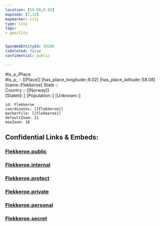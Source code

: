 ```yaml
---
location: [58.08,8.02] 
mapzoom: [7,12] 
mapmarker: city 
type: City
tags:
- geo/City


SpocWebEntityId: 30186
isDeleted: false
confidential: public

---
```

#is_a_/Place  
#is_a_ :: [[Place]] 
[has_place_longitude::8.02] 
[has_place_latitude::58.08] 
[name::Flekkeroe] 
State ::  
Country :: [[Norway]]  
[StateId::] 
[Population::] 
[Unknown::] 


```leaflet
id: Flekkeroe
coordinates: [[Flekkeroe]] 
markerFile: [[Flekkeroe]] 
defaultZoom: 11 
maxZoom: 18
```


## Confidential Links & Embeds: 

### [Flekkeroe.public](/_public/\Earth\Continent\Europe\Europe~North\Norway\CityFlekkeroe.public.md) 

### [Flekkeroe.internal](/_internal/\Earth\Continent\Europe\Europe~North\Norway\CityFlekkeroe.internal.md) 

### [Flekkeroe.protect](/_protect/\Earth\Continent\Europe\Europe~North\Norway\CityFlekkeroe.protect.md) 

### [Flekkeroe.private](/_private/\Earth\Continent\Europe\Europe~North\Norway\CityFlekkeroe.private.md) 

### [Flekkeroe.personal](/_personal/\Earth\Continent\Europe\Europe~North\Norway\CityFlekkeroe.personal.md) 

### [Flekkeroe.secret](/_secret/\Earth\Continent\Europe\Europe~North\Norway\CityFlekkeroe.secret.md)

